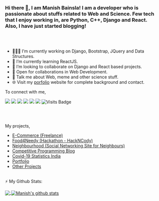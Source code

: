 <!--
### Hi there 👋

**immanishbainsla/immanishbainsla** is a ✨ _special_ ✨ repository because its `README.md` (this file) appears on your GitHub profile.

Here are some ideas to get you started:

- 🔭 I’m currently working on ...
- 🌱 I’m currently learning ...
- 👯 I’m looking to collaborate on ...
- 🤔 I’m looking for help with ...
- 💬 Ask me about ...
- 📫 How to reach me: ...
- 😄 Pronouns: ...
- ⚡ Fun fact: ...
-->
### Hi there 👋, I am Manish Bainsla! I am a developer who is passionate about stuffs related to Web and Science. Few tech that I enjoy working in, are Python, C++, Django and  React. Also, I have just started blogging!

<br/>
<br/>

- 👨🏽‍💻 I’m currently working on Django, Bootstrap, JQuery and Data Structures.
- 🌱 I’m currently learning ReactJS.
- 👯 I’m looking to collaborate on Django and React based projects.
- 🤝 Open for collaborations in Web Development.
- 💬 Talk me about Web, meme and other science stuff.
- 🌐 Visit my [porfolio](https://immanishbainsla.github.io/) website for complete background and contact.

To connect with me,

[<img src="https://img.shields.io/badge/twitter-%231DA1F2.svg?&style=for-the-badge&logo=twitter&logoColor=white" />](https://twitter.com/immanishbainsla) [<img src="https://img.shields.io/badge/medium-%2312100E.svg?&style=for-the-badge&logo=medium&logoColor=white" />](https://medium.com/@immanishbainsla)  [<img src="https://img.shields.io/badge/linkedin-%230077B5.svg?&style=for-the-badge&logo=linkedin&logoColor=white" />](https://www.linkedin.com/in/immanishbainsla/) [<img src = "https://img.shields.io/badge/instagram-%23E4405F.svg?&style=for-the-badge&logo=instagram&logoColor=white">](https://www.instagram.com/immanishbainsla/) [<img src = "https://img.shields.io/badge/facebook-%231877F2.svg?&style=for-the-badge&logo=facebook&logoColor=white">](https://www.facebook.com/immanishbainsla) [<img src ="https://img.shields.io/badge/portfolio-web-%23.svg?&style=for-the-badge&logo=&logoColor=white%22">](https://immanishbainsla.github.io/) ![Visits Badge](https://badges.pufler.dev/visits/immanishbainsla/immanishbainsla?style=for-the-badge )

<br/><br/>

My projects,<br/>
- <a href="http://immanishbainsla.pythonanywhere.com/">E-Commerce (Freelance)</a> <br/>
- <a href="https://github.com/immanishbainsla/hack-n-cody">Food4Needy (Hackathon - HackNCody)</a> <br/>
- <a href="http://neighbourhood.pythonanywhere.com/">Neighbourhood (Social Networking Site for Neighbours)</a> <br/>
- <a href="https://codewarriors.pythonanywhere.com/">Competitive Programming Blog</a> <br/>
- <a href="https://immanishbainsla.github.io/react-covid-19/">Covid-19 Statistics India</a> <br/>
- <a href="https://immanishbainsla.github.io/">Portfolio</a> <br/>
- <a href="https://github.com/immanishbainsla?tab=repositories">Other Projects</a> <br/><br/>

⚡ My Github Stats:

<a href="https://github.com/immanishbainsla">
  <img align="center" src="https://github-readme-stats.vercel.app/api/top-langs/?username=immanishbainsla&theme=dark&hide_langs_below=1" />
</a>
<a href="https://github.com/immanishbainsla">
 <img align="center" src="https://github-readme-stats.vercel.app/api?username=immanishbainsla&show_icons=true&theme=dracula&line_height=27" alt="Manish's github stats"/>
</a>
